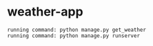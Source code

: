 # weather-app

```
running command: python manage.py get_weather
running command: python manage.py runserver
```
